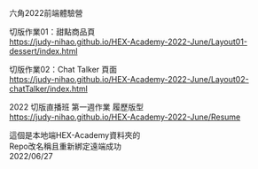 六角2022前端體驗營
  
切版作業01：甜點商品頁  
https://judy-nihao.github.io/HEX-Academy-2022-June/Layout01-dessert/index.html  
  
切版作業02：Chat Talker 頁面  
https://judy-nihao.github.io/HEX-Academy-2022-June/Layout02-chatTalker/index.html    
   
2022 切版直播班 第一週作業 履歷版型  
https://judy-nihao.github.io/HEX-Academy-2022-June/Resume  
  
這個是本地端HEX-Academy資料夾的  
Repo改名稱且重新綁定遠端成功  
2022/06/27
